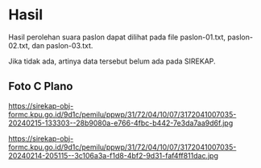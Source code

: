 # Hasil

Hasil perolehan suara paslon dapat dilihat pada file paslon-01.txt, paslon-02.txt, dan paslon-03.txt.

Jika tidak ada, artinya data tersebut belum ada pada SIREKAP.

## Foto C Plano

https://sirekap-obj-formc.kpu.go.id/9d1c/pemilu/ppwp/31/72/04/10/07/3172041007035-20240215-133303--28b9080a-e766-4fbc-b442-7e3da7aa9d6f.jpg

https://sirekap-obj-formc.kpu.go.id/9d1c/pemilu/ppwp/31/72/04/10/07/3172041007035-20240214-205115--3c106a3a-f1d8-4bf2-9d31-faf4ff811dac.jpg
